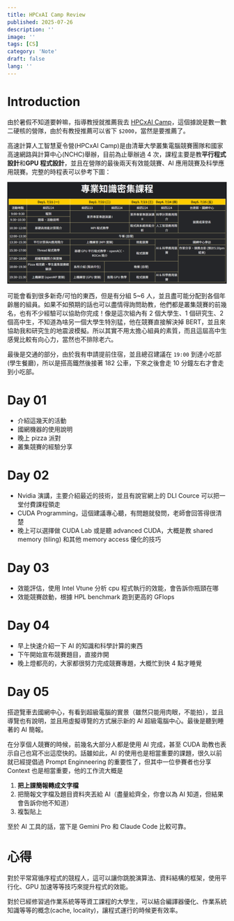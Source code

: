```yaml
---
title: HPCxAI Camp Review
published: 2025-07-26
description: ''
image: ''
tags: [CS]
category: 'Note'
draft: false 
lang: ''
---
```


# Introduction

由於暑假不知道要幹嘛，指導教授就推薦我去 [HPCxAI Camp](https://scc.nthu.site/Summer_Camp_2025/)，這個據說是數一數二硬核的營隊，由於有教授推薦可以省下 `$2000`，當然是要推薦了。

高速計算人工智慧夏令營(HPCxAI Camp)是由清華大學叢集電腦競賽團隊和國家高速網路與計算中心(NCHC)舉辦，目前為止舉辦過 4 次，課程主要是教**平行程式設計**和**GPU 程式設計**，並且在營隊的最後兩天有效能競賽、AI 應用競賽及科學應用競賽。完整的時程表可以參考下圖：

![Source](../../assets/images/HPCAI/schedule.png)

可能會看到很多新奇/可怕的東西，但是有分組 5~6 人，並且盡可能分配到各個年齡層的組員。如果不如預期的話也可以盡情得詢問助教，他們都是叢集競賽的前幾名，也有不少經驗可以協助你完成！像是這次組內有 2 個大學生、1 個研究生、2 個高中生，不知道為啥另一個大學生特別猛，他在競賽直接解決掉 BERT，並且來協助我和研究生的地震波模擬。所以其實不用太擔心組員的素質，而且這屆高中生感覺比較有向心力，當然也不排除老六。

最後是交通的部分，由於我有申請提前住宿，並且總召建議在 `19:00` 到達小吃部(學生餐廳)，所以是搭高鐵然後接著 182 公車，下來之後會走 10 分鐘左右才會走到小吃部。


# Day 01

* 介紹這幾天的活動
* 國網機器的使用說明
* 晚上 pizza 派對
* 叢集競賽的經驗分享

# Day 02

* Nvidia 演講，主要介紹最近的技術，並且有說官網上的 DLI Cource 可以把一堂付費課程領走
* CUDA Programming，這個建議專心聽，有問題就發問，老師會回答得很清楚
* 晚上可以選擇做 CUDA Lab 或是聽 advanced CUDA，大概是教 shared memory (tiling) 和其他 memory access 優化的技巧

# Day 03

* 效能評估，使用 Intel Vtune 分析 cpu 程式執行的效能，會告訴你瓶頸在哪
* 效能競賽啟動，根據 HPL benchmark 跑到更高的 GFlops

# Day 04

* 早上快速介紹一下 AI 的知識和科學計算的東西
* 下午開始宣布競賽題目，直接炸開
* 晚上燈都亮的，大家都很努力完成競賽專題，大概忙到快 4 點才睡覺


# Day 05


搭遊覽車去國網中心，有看到超級電腦的實景（雖然只能用肉眼，不能拍），並且導覽也有說明，並且用虛擬導覽的方式展示新的 AI 超級電腦中心。最後是聽到睡著的 AI 簡報。


在分享個人競賽的時候，前幾名大部分人都是使用 AI 完成，甚至 CUDA 助教也表示自己也寫不出這麼快的。話雖如此，AI 的使用也是相當重要的課題，很久以前就已經提倡過 Prompt Enginneering 的重要性了，但其中一位參賽者也分享 Context 也是相當重要，他的工作流大概是

1. **把上課簡報轉成文字檔**
2. 把簡報文字檔及題目資料夾丟給 AI（盡量給齊全，你會以為 AI 知道，但結果會告訴你他不知道）
3. 複製貼上

至於 AI 工具的話，當下是 Gemini Pro 和 Claude Code 比較可靠。

# 心得

對於平常寫循序程式的競程人，這可以讓你跳脫演算法、資料結構的框架，使用平行化、GPU 加速等等技巧來提升程式的效能。

對於已經修習過作業系統等等資工課程的大學生，可以結合編譯器優化、作業系統知識等等的概念(cache, locality)，讓程式運行的時候更有效率。
